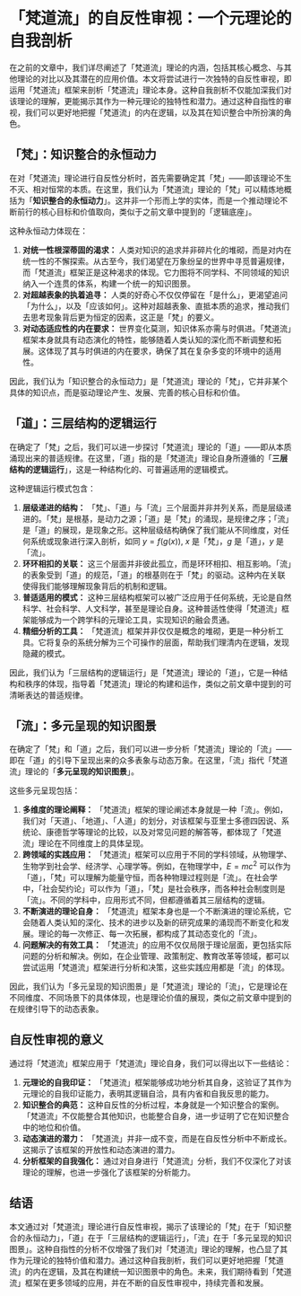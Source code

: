 # 「梵道流」的自反性审视：一个元理论的自我剖析

在之前的文章中，我们详尽阐述了「梵道流」理论的内涵，包括其核心概念、与其他理论的对比以及其潜在的应用价值。本文将尝试进行一次独特的自反性审视，即运用「梵道流」框架来剖析「梵道流」理论本身。这种自我剖析不仅能加深我们对该理论的理解，更能揭示其作为一种元理论的独特性和潜力。通过这种自指性的审视，我们可以更好地把握「梵道流」的内在逻辑，以及其在知识整合中所扮演的角色。

## 「梵」：知识整合的永恒动力

在对「梵道流」理论进行自反性分析时，首先需要确定其「梵」——即该理论不生不灭、相对恒常的本质。在这里，我们认为「梵道流」理论的「梵」可以精炼地概括为「**知识整合的永恒动力**」。这并非一个形而上学的实体，而是一个推动理论不断前行的核心目标和价值取向，类似于之前文章中提到的「逻辑底座」。

这种永恒动力体现在：

1.  **对统一性根深蒂固的渴求：** 人类对知识的追求并非碎片化的堆砌，而是对内在统一性的不懈探索。从古至今，我们渴望在万象纷呈的世界中寻觅普遍规律，而「梵道流」框架正是这种渴求的体现。它力图将不同学科、不同领域的知识纳入一个连贯的体系，构建一个统一的知识图景。
2.  **对超越表象的执着追寻：** 人类的好奇心不仅仅停留在「是什么」，更渴望追问「为什么」，以及「应该如何」。这种对超越表象、直抵本质的追求，推动我们去思考现象背后更为恒定的因素，这正是「梵」的要义。
3.  **对动态适应性的内在要求：** 世界变化莫测，知识体系亦需与时俱进。「梵道流」框架本身就具有动态演化的特性，能够随着人类认知的深化而不断调整和拓展。这体现了其与时俱进的内在要求，确保了其在复杂多变的环境中的适用性。

因此，我们认为「知识整合的永恒动力」是「梵道流」理论的「梵」，它并非某个具体的知识点，而是驱动理论产生、发展、完善的核心目标和价值。

## 「道」：三层结构的逻辑运行

在确定了「梵」之后，我们可以进一步探讨「梵道流」理论的「道」——即从本质涌现出来的普适规律。在这里，「道」指的是「梵道流」理论自身所遵循的「**三层结构的逻辑运行**」，这是一种结构化的、可普遍适用的逻辑模式。

这种逻辑运行模式包含：

1.  **层级递进的结构：** 「梵」、「道」与「流」三个层面并非并列关系，而是层级递进的。「梵」是根基，是动力之源；「道」是「梵」的涌现，是规律之序；「流」是「道」的展现，是现象之形。这种层级结构确保了我们能从不同维度，对任何系统或现象进行深入剖析，如同 $y = f(g(x))$, $x$ 是「梵」，$g$ 是「道」，$y$ 是「流」。
2.  **环环相扣的关联：** 这三个层面并非彼此孤立，而是环环相扣、相互影响。「流」的表象受到「道」的规范，「道」的根基则在于「梵」的驱动。这种内在关联使得我们能够理解现象背后的机制和逻辑。
3.  **普适适用的模式：** 这种三层结构框架可以被广泛应用于任何系统，无论是自然科学、社会科学、人文科学，甚至是理论自身。这种普适性使得「梵道流」框架能够成为一个跨学科的元理论工具，实现知识的融会贯通。
4.  **精细分析的工具：** 「梵道流」框架并非仅仅是概念的堆砌，更是一种分析工具。它将复杂的系统分解为三个可操作的层面，帮助我们理清内在逻辑，发现隐藏的模式。

因此，我们认为「三层结构的逻辑运行」是「梵道流」理论的「道」，它是一种结构和秩序的体现，指导着「梵道流」理论的构建和运作，类似之前文章中提到的可清晰表达的普适规律。

## 「流」：多元呈现的知识图景

在确定了「梵」和「道」之后，我们可以进一步分析「梵道流」理论的「流」——即在「道」的引导下呈现出来的众多表象与动态万象。在这里，「流」指代「梵道流」理论的「**多元呈现的知识图景**」。

这些多元呈现包括：

1.  **多维度的理论阐释：** 「梵道流」框架的理论阐述本身就是一种「流」。例如，我们对「天道」、「地道」、「人道」的划分，对该框架与亚里士多德四因说、系统论、康德哲学等理论的比较，以及对常见问题的解答等，都体现了「梵道流」理论在不同维度上的具体呈现。
2.  **跨领域的实践应用：** 「梵道流」框架可以应用于不同的学科领域，从物理学、生物学到社会学、经济学、心理学等。例如，在物理学中，$E=mc^2$ 可以作为「道」，「梵」可以理解为能量守恒，而各种物理过程则是「流」。在社会学中，「社会契约论」可以作为「道」，「梵」是社会秩序，而各种社会制度则是「流」。不同的学科中，应用形式不同，但都遵循着其三层结构的逻辑。
3.  **不断演进的理论自身：** 「梵道流」框架本身也是一个不断演进的理论系统，它会随着人类认知的深化、技术的进步以及新的研究成果的涌现而不断变化和发展。理论的每一次修正、每一次拓展，都构成了其动态变化的「流」。
4.  **问题解决的有效工具：** 「梵道流」的应用不仅仅局限于理论层面，更包括实际问题的分析和解决。例如，在企业管理、政策制定、教育改革等领域，都可以尝试运用「梵道流」框架进行分析和决策，这些实践应用都是「流」的体现。

因此，我们认为「多元呈现的知识图景」是「梵道流」理论的「流」，它是理论在不同维度、不同场景下的具体体现，也是理论价值的展现，类似之前文章中提到的在规律引导下的动态表象。

## 自反性审视的意义

通过将「梵道流」框架应用于「梵道流」理论自身，我们可以得出以下一些结论：

1.  **元理论的自我印证：** 「梵道流」框架能够成功地分析其自身，这验证了其作为元理论的自我印证能力，表明其逻辑自洽，具有内省和自我反思的能力。
2.  **知识整合的典范：** 这种自反性的分析过程，本身就是一个知识整合的案例。「梵道流」不仅能整合其他知识，也能整合自身，进一步证明了它在知识整合中的地位和价值。
3.  **动态演进的潜力：** 「梵道流」并非一成不变，而是在自反性分析中不断成长。这揭示了该框架的开放性和动态演进的潜力。
4.  **分析框架的自我强化：** 通过对自身进行「梵道流」分析，我们不仅深化了对该理论的理解，也进一步强化了该框架的分析能力。

## 结语

本文通过对「梵道流」理论进行自反性审视，揭示了该理论的「梵」在于「知识整合的永恒动力」，「道」在于「三层结构的逻辑运行」，「流」在于「多元呈现的知识图景」。这种自指性的分析不仅增强了我们对「梵道流」理论的理解，也凸显了其作为元理论的独特价值和潜力。通过这种自我剖析，我们可以更好地把握「梵道流」的内在逻辑，及其在构建统一知识图景中的角色。未来，我们期待看到「梵道流」框架在更多领域的应用，并在不断的自反性审视中，持续完善和发展。
